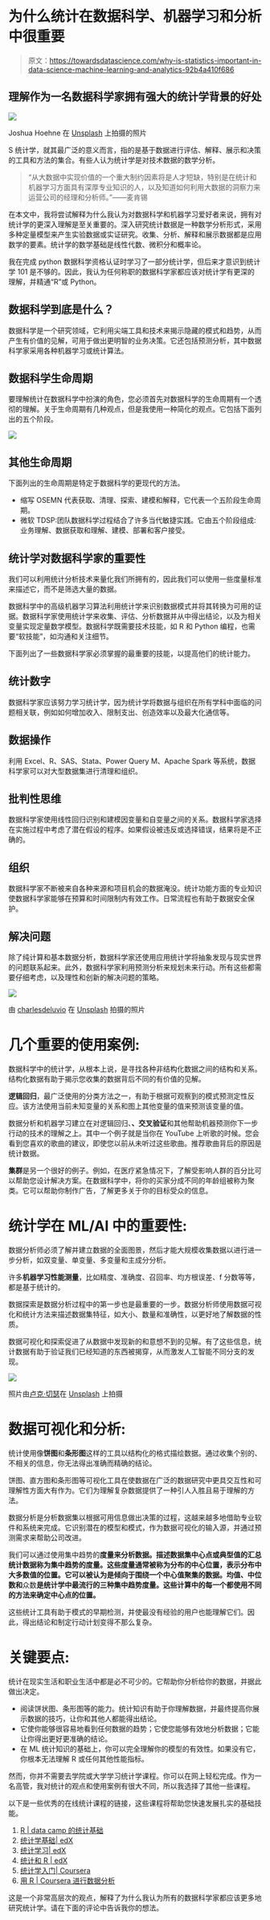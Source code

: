 # 为什么统计在数据科学、机器学习和分析中很重要

> 原文：<https://towardsdatascience.com/why-is-statistics-important-in-data-science-machine-learning-and-analytics-92b4a410f686>

## 理解作为一名数据科学家拥有强大的统计学背景的好处

![](img/a22854920eee3a9358163ee0eecb8b61.png)

Joshua Hoehne 在 [Unsplash](https://unsplash.com?utm_source=medium&utm_medium=referral) 上拍摄的照片

S 统计学，就其最广泛的意义而言，指的是基于数据进行评估、解释、展示和决策的工具和方法的集合。有些人认为统计学是对技术数据的数学分析。

> “从大数据中实现价值的一个重大制约因素将是人才短缺，特别是在统计和机器学习方面具有深厚专业知识的人，以及知道如何利用大数据的洞察力来运营公司的经理和分析师。”——麦肯锡

在本文中，我将尝试解释为什么我认为对数据科学和机器学习爱好者来说，拥有对统计学的更深入理解是至关重要的。深入研究统计数据是一种数学分析形式，采用多种定量模型来产生实验数据或实证研究。收集、分析、解释和展示数据都是应用数学的要素。统计学的数学基础是线性代数、微积分和概率论。

我在完成 python 数据科学资格认证时学习了一部分统计学，但后来才意识到统计学 101 是不够的。因此，我认为任何称职的数据科学家都应该对统计学有更深的理解，并精通“R”或 Python。

## 数据科学到底是什么？

数据科学是一个研究领域，它利用尖端工具和技术来揭示隐藏的模式和趋势，从而产生有价值的见解，可用于做出更明智的业务决策。它还包括预测分析，其中数据科学家采用各种机器学习或统计算法。

## **数据科学生命周期**

要理解统计在数据科学中扮演的角色，您必须首先对数据科学的生命周期有一个透彻的理解。关于生命周期有几种观点，但是我使用一种简化的观点。它包括下面列出的五个阶段。

![](img/bc1ec6f0a85f7d10e0ad49cd8794374a.png)

## 其他生命周期

下面列出的生命周期是特定于数据科学的更现代的方法。

*   缩写 OSEMN 代表获取、清理、探索、建模和解释，它代表一个五阶段生命周期。
*   微软 TDSP:团队数据科学过程结合了许多当代敏捷实践。它由五个阶段组成:业务理解、数据获取和理解、建模、部署和客户接受。

## 统计学对数据科学家的重要性

我们可以利用统计分析技术来量化我们所拥有的，因此我们可以使用一些度量标准来描述它，而不是筛选大量的数据。

数据科学中的高级机器学习算法利用统计学来识别数据模式并将其转换为可用的证据。数据科学家使用统计学来收集、评估、分析数据并从中得出结论，以及为相关变量实现定量数学模型。数据科学既需要技术技能，如 R 和 Python 编程，也需要“软技能”，如沟通和关注细节。

下面列出了一些数据科学家必须掌握的最重要的技能，以提高他们的统计能力。

## 统计数字

数据科学家应该努力学习统计学，因为统计学将数据与组织在所有学科中面临的问题相关联，例如如何增加收入、限制支出、创造效率以及最大化通信等。

## 数据操作

利用 Excel、R、SAS、Stata、Power Query M、Apache Spark 等系统，数据科学家可以对大型数据集进行清理和组织。

## 批判性思维

数据科学家使用线性回归识别和建模因变量和自变量之间的关系。数据科学家选择在实施过程中考虑了潜在假设的程序。如果假设被违反或选择错误，结果将是不正确的。

## 组织

数据科学家不断被来自各种来源和项目机会的数据淹没。统计功能方面的专业知识使数据科学家能够在预算和时间限制内有效工作。日常流程也有助于数据安全保护。

## 解决问题

除了纯计算和基本数据分析，数据科学家还使用应用统计学将抽象发现与现实世界的问题联系起来。此外，数据科学家利用预测分析来规划未来行动。所有这些都需要仔细考虑，以及理性和创新的解决问题的策略。

![](img/f5b5ba1da8b0849a6a25a8413fe5ad1b.png)

由 [charlesdeluvio](https://unsplash.com/es/@charlesdeluvio?utm_source=medium&utm_medium=referral) 在 [Unsplash](https://unsplash.com?utm_source=medium&utm_medium=referral) 拍摄的照片

# 几个重要的使用案例:

数据科学中的统计学，从根本上说，是寻找各种非结构化数据之间的结构和关系。结构化数据有助于揭示您收集的数据背后不同的有价值的见解。

**逻辑回归**，最广泛使用的分类方法之一，有助于根据可观察到的模式预测定性反应。该方法使用当前未知变量的关系和图上其他变量的值来预测该变量的值。

数据分析和机器学习建立在对逻辑回归、**、交叉验证**和其他帮助机器预测你下一步行动的技术的理解之上。其中一个例子就是当你在 YouTube 上听歌的时候。您会看到您喜欢的歌曲的建议，即使您以前从未听过这些歌曲。推荐歌曲背后的原因是统计数据。

**集群**是另一个很好的例子。例如，在医疗紧急情况下，了解受影响人群的百分比可以帮助您设计解决方案。在数据科学中，将你的买家分成不同的年龄组被称为聚类。它可以帮助你制作广告，了解更多关于你的目标受众的信息。

# 统计学在 ML/AI 中的重要性:

数据分析师必须了解并建立数据的全面图景，然后才能大规模收集数据以进行进一步分析，如双变量、单变量、多变量和主成分分析。

许多**机器学习性能测量**，比如精度、准确度、召回率、均方根误差、f 分数等等，都是基于统计的。

数据探索是数据分析过程中的第一步也是最重要的一步。数据分析师使用数据可视化和统计方法来描述数据集特征，如大小、数量和准确性，以更好地了解数据的性质。

数据可视化和探索促进了从数据中发现新的和意想不到的见解。有了这些信息，统计数据有助于验证我们已经知道的东西被揭穿，从而激发人工智能不同分支的发现。

![](img/80703de1d240a1311800cb02ce13aed4.png)

照片由[卢克·切瑟](https://unsplash.com/@lukechesser?utm_source=medium&utm_medium=referral)在 [Unsplash](https://unsplash.com?utm_source=medium&utm_medium=referral) 上拍摄

# 数据可视化和分析:

统计使用像**饼图**和**条形图**这样的工具以结构化的格式描绘数据。通过收集个别的、不相关的信息，你无法得出准确而精确的结论。

饼图、直方图和条形图等可视化工具在使数据在广泛的数据研究中更具交互性和可理解性方面大有作为。它们为理解复杂数据提供了一种引人入胜且易于理解的方法。

数据分析是分析数据集以根据可用信息做出决策的过程，这越来越多地借助专业软件和系统来完成。它识别潜在的模型和模式，作为数据可视化的输入源，并通过预测需求来帮助公司改进。

我们可以通过使用集中趋势的**度量来分析数据。描述数据集中心点或典型值的汇总统计数据称为集中趋势的度量。这些度量通常被称为分布的中心位置，表示分布中大多数值的位置。它可以被认为是倾向于围绕一个中心值聚集的数据。**均值、中位数**和**众数**是统计学中最流行的三种集中趋势度量。这些计算中的每一个都使用不同的方法来确定中心点的位置。**

这些统计工具有助于模式的早期检测，并使最没有经验的用户也能理解它们。因此，得出结论和制定行动计划变得不那么复杂。

# 关键要点:

统计在现实生活和职业生活中都是必不可少的。它帮助你分析给你的数据，并据此做出决定。

*   阅读饼状图、条形图等的能力。统计知识有助于你理解数据，并最终提高你展示数据的技巧，让你和其他人都能得出结论。
*   它使你能够很容易地看到任何数据的趋势；它使您能够有效地分析数据；它能让你得出更好更准确的结论。
*   在 ML 统计知识的基础上，你可以完全理解你的模型的有效性。如果没有它，你根本无法理解 R 或任何其他性能指标。

然而，你并不需要去学院或大学学习统计学课程。你可以在网上轻松完成。作为一名高管，我对统计的观点和使用案例有很大不同，所以我选择了其他一些课程。

以下是一些优秀的在线统计课程的链接，这些课程将帮助您快速发展扎实的基础技能。

1.  [R | data camp 的统计基础](https://www.datacamp.com/tracks/learn-statistics-with-r)
2.  [统计学基础| edX](https://www.edx.org/course/fundamentals-of-statistics)
3.  [统计学习| edX](https://www.edx.org/course/statistical-learning)
4.  [统计和 R | edX](https://www.edx.org/course/statistics-and-r)
5.  [统计学入门| Coursera](https://www.coursera.org/learn/stanford-statistics)
6.  [用 R | Coursera 进行数据分析](https://www.coursera.org/specializations/statistics)

这是一个非常高层次的观点，解释了为什么我认为所有的数据科学家都应该更多地研究统计学。请在下面的评论中告诉我你的想法。
